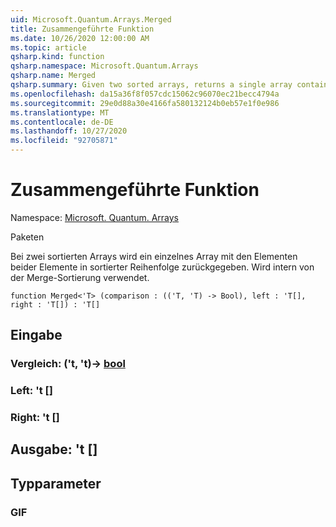 ```yaml
---
uid: Microsoft.Quantum.Arrays.Merged
title: Zusammengeführte Funktion
ms.date: 10/26/2020 12:00:00 AM
ms.topic: article
qsharp.kind: function
qsharp.namespace: Microsoft.Quantum.Arrays
qsharp.name: Merged
qsharp.summary: Given two sorted arrays, returns a single array containing the elements of both in sorted order. Used internally by merge sort.
ms.openlocfilehash: da15a36f8f057cdc15062c96070ec21becc4794a
ms.sourcegitcommit: 29e0d88a30e4166fa580132124b0eb57e1f0e986
ms.translationtype: MT
ms.contentlocale: de-DE
ms.lasthandoff: 10/27/2020
ms.locfileid: "92705871"
---
```

# <a name="merged-function"></a>Zusammengeführte Funktion

Namespace: [Microsoft. Quantum. Arrays](xref:Microsoft.Quantum.Arrays)

Paketen [](https://nuget.org/packages/)


Bei zwei sortierten Arrays wird ein einzelnes Array mit den Elementen beider Elemente in sortierter Reihenfolge zurückgegeben. Wird intern von der Merge-Sortierung verwendet.

```qsharp
function Merged<'T> (comparison : (('T, 'T) -> Bool), left : 'T[], right : 'T[]) : 'T[]
```


## <a name="input"></a>Eingabe

### <a name="comparison--tt---bool"></a>Vergleich: ('t, 't)-> [bool](xref:microsoft.quantum.lang-ref.bool)




### <a name="left--t"></a>Left: 't []




### <a name="right--t"></a>Right: 't []





## <a name="output--t"></a>Ausgabe: 't []



## <a name="type-parameters"></a>Typparameter

### <a name="t"></a>GIF

